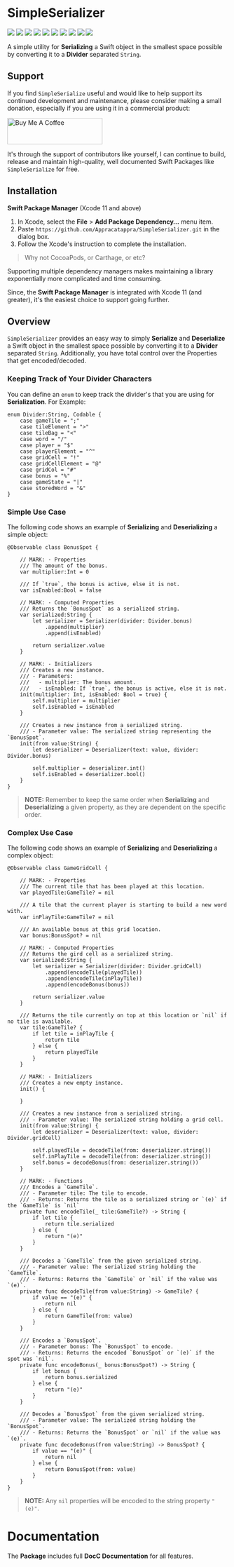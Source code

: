 # SimpleSerializer

![](https://img.shields.io/badge/license-MIT-green) ![](https://img.shields.io/badge/maintained%3F-Yes-green) ![](https://img.shields.io/badge/swift-6.0-green) ![](https://img.shields.io/badge/iOS-18.0-red) ![](https://img.shields.io/badge/iPadOS-18.0-red) ![](https://img.shields.io/badge/macOS-15.0-red) ![](https://img.shields.io/badge/tvOS-18.0-red) ![](https://img.shields.io/badge/watchOS-11.0-red) ![](https://img.shields.io/badge/dependency-LogManager-orange) ![](https://img.shields.io/badge/dependency-SwiftletUtilities-orange)

A simple utility for **Serializing** a Swift object in the smallest space possible by converting it to a **Divider** separated `String`.

## Support

If you find `SimpleSerialize` useful and would like to help support its continued development and maintenance, please consider making a small donation, especially if you are using it in a commercial product:

<a href="https://www.buymeacoffee.com/KevinAtAppra" target="_blank"><img src="https://cdn.buymeacoffee.com/buttons/v2/default-yellow.png" alt="Buy Me A Coffee" style="height: 60px !important;width: 217px !important;" ></a>

It's through the support of contributors like yourself, I can continue to build, release and maintain high-quality, well documented Swift Packages like `SimpleSerialize` for free.

## Installation

**Swift Package Manager** (Xcode 11 and above)

1. In Xcode, select the **File** > **Add Package Dependency…** menu item.
2. Paste `https://github.com/Appracatappra/SimpleSerializer.git` in the dialog box.
3. Follow the Xcode's instruction to complete the installation.

> Why not CocoaPods, or Carthage, or etc?

Supporting multiple dependency managers makes maintaining a library exponentially more complicated and time consuming.

Since, the **Swift Package Manager** is integrated with Xcode 11 (and greater), it's the easiest choice to support going further.

## Overview

`SimpleSerializer` provides an easy way to simply **Serialize** and **Deserialize** a Swift object in the smallest space possible by converting it to a **Divider** separated `String`. Additionally, you have total control over the Properties that get encoded/decoded.

### Keeping Track of Your Divider Characters

You can define an `enum` to keep track the divider's that you are using for **Serialization**. For Example:

```
enum Divider:String, Codable {
    case gameTile = ";"
    case tileElement = ">"
    case tileBag = "<"
    case word = "/"
    case player = "$"
    case playerElement = "^"
    case gridCell = "!"
    case gridCellElement = "@"
    case gridCol = "#"
    case bonus = "%"
    case gameState = "|"
    case storedWord = "&"
}
```

### Simple Use Case

The following code shows an example of **Serializing** and **Deserializing** a simple object:

```
@Observable class BonusSpot {
    
    // MARK: - Properties
    /// The amount of the bonus.
    var multiplier:Int = 0
    
    /// If `true`, the bonus is active, else it is not.
    var isEnabled:Bool = false
    
    // MARK: - Computed Properties
    /// Returns the `BonusSpot` as a serialized string.
    var serialized:String {
        let serializer = Serializer(divider: Divider.bonus)
            .append(multiplier)
            .append(isEnabled)
        
        return serializer.value
    }
    
    // MARK: - Initializers
    /// Creates a new instance.
    /// - Parameters:
    ///   - multiplier: The bonus amount.
    ///   - isEnabled: If `true`, the bonus is active, else it is not.
    init(multiplier: Int, isEnabled: Bool = true) {
        self.multiplier = multiplier
        self.isEnabled = isEnabled
    }
    
    /// Creates a new instance from a serialized string.
    /// - Parameter value: The serialized string representing the `BonusSpot`.
    init(from value:String) {
        let deserializer = Deserializer(text: value, divider: Divider.bonus)
        
        self.multiplier = deserializer.int()
        self.isEnabled = deserializer.bool()
    }
}
```

> **NOTE:** Remember to keep the same order when **Serializing** and **Deserializing** a given property, as they are dependent on the specific order.

### Complex Use Case

The following code shows an example of **Serializing** and **Deserializing** a complex object:

```
@Observable class GameGridCell {
    
    // MARK: - Properties
    /// The current tile that has been played at this location.
    var playedTile:GameTile? = nil
    
    /// A tile that the current player is starting to build a new word with.
    var inPlayTile:GameTile? = nil
    
    /// An available bonus at this grid location.
    var bonus:BonusSpot? = nil
    
    // MARK: - Computed Properties
    /// Returns the gird cell as a serialized string.
    var serialized:String {
        let serializer = Serializer(divider: Divider.gridCell)
            .append(encodeTile(playedTile))
            .append(encodeTile(inPlayTile))
            .append(encodeBonus(bonus))
        
        return serializer.value
    }
    
    /// Returns the tile currently on top at this location or `nil` if no tile is available.
    var tile:GameTile? {
        if let tile = inPlayTile {
            return tile
        } else {
            return playedTile
        }
    }
    
    // MARK: - Initializers
    /// Creates a new empty instance.
    init() {
        
    }
    
    /// Creates a new instance from a serialized string.
    /// - Parameter value: The serialized string holding a grid cell.
    init(from value:String) {
        let deserializer = Deserializer(text: value, divider: Divider.gridCell)
        
        self.playedTile = decodeTile(from: deserializer.string())
        self.inPlayTile = decodeTile(from: deserializer.string())
        self.bonus = decodeBonus(from: deserializer.string())
    }
    
    // MARK: - Functions
    /// Encodes a `GameTile`.
    /// - Parameter tile: The tile to encode.
    /// - Returns: Returns the tile as a serialized string or `(e)` if the `GameTile` is `nil`
    private func encodeTile(_ tile:GameTile?) -> String {
        if let tile {
            return tile.serialized
        } else {
            return "(e)"
        }
    }
    
    /// Decodes a `GameTile` from the given serialized string.
    /// - Parameter value: The serialized string holding the `GameTile`.
    /// - Returns: Returns the `GameTile` or `nil` if the value was `(e)`.
    private func decodeTile(from value:String) -> GameTile? {
        if value == "(e)" {
            return nil
        } else {
            return GameTile(from: value)
        }
    }
    
    /// Encodes a `BonusSpot`.
    /// - Parameter bonus: The `BonusSpot` to encode.
    /// - Returns: Returns the encoded `BonusSpot` or `(e)` if the spot was `nil`.
    private func encodeBonus(_ bonus:BonusSpot?) -> String {
        if let bonus {
            return bonus.serialized
        } else {
            return "(e)"
        }
    }
    
    /// Decodes a `BonusSpot` from the given serialized string.
    /// - Parameter value: The serialized string holding the `BonusSpot`.
    /// - Returns: Returns the `BonusSpot` or `nil` if the value was `(e)`.
    private func decodeBonus(from value:String) -> BonusSpot? {
        if value == "(e)" {
            return nil
        } else {
            return BonusSpot(from: value)
        }
    }
}
```

> **NOTE:** Any `nil` properties will be encoded to the string property `"(e)"`.

# Documentation

The **Package** includes full **DocC Documentation** for all features.

